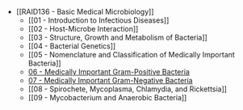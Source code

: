 - [[RAID136 - Basic Medical Microbiology]]
	- [[01 - Introduction to Infectious Diseases]]
	- [[02 - Host-Microbe Interaction]]
	- [[03 - Structure, Growth and Metabolism of Bacteria]]
	- [[04 - Bacterial Genetics]]
	- [[05 - Nomenclature and Classification of Medically Important Bacteria]]
	- [06 - Medically Important Gram-Positive Bacteria]()
	- [07 - Medically Important Gram-Negative Bacteria]()
	- [[08 - Spirochete, Mycoplasma, Chlamydia, and Rickettsia]]
	- [[09 - Mycobacterium and Anaerobic Bacteria]]
